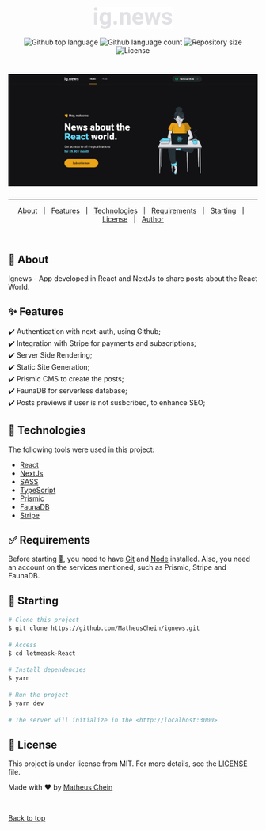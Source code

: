 <p align="center">
  <img alt="Ignews" src="public/images/logo.svg" width="160px">
</p>

<p align="center">
  <img alt="Github top language" src="https://img.shields.io/github/languages/top/MatheusChein/ignews?color=56BEB8">

  <img alt="Github language count" src="https://img.shields.io/github/languages/count/MatheusChein/ignews?color=56BEB8">

  <img alt="Repository size" src="https://img.shields.io/github/repo-size/MatheusChein/ignews?color=56BEB8">
  <img alt="License" src="https://img.shields.io/github/license/MatheusChein/ignews?color=56BEB8">

</p>

<h1 align="center">
    <img alt="Web" src="public/images/app.png" width="900px">
</h1>

<hr>

<p align="center">
  <a href="#dart-about">About</a> &#xa0; | &#xa0; 
  <a href="#sparkles-features">Features</a> &#xa0; | &#xa0;
  <a href="#rocket-technologies">Technologies</a> &#xa0; | &#xa0;
  <a href="#white_check_mark-requirements">Requirements</a> &#xa0; | &#xa0;
  <a href="#checkered_flag-starting">Starting</a> &#xa0; | &#xa0;
  <a href="#memo-license">License</a> &#xa0; | &#xa0;
  <a href="https://github.com/MatheusChein" target="_blank">Author</a>
</p>

<br>

## :dart: About ##

Ignews - App developed in React and NextJs to share posts about the React World.

## :sparkles: Features ##

:heavy_check_mark: Authentication with next-auth, using Github;\
:heavy_check_mark: Integration with Stripe for payments and subscriptions;\
:heavy_check_mark: Server Side Rendering;\
:heavy_check_mark: Static Site Generation;\
:heavy_check_mark: Prismic CMS to create the posts;\
:heavy_check_mark: FaunaDB for serverless database;\
:heavy_check_mark: Posts previews if user is not susbcribed, to enhance SEO;


## :rocket: Technologies ##

The following tools were used in this project:

- [React](https://pt-br.reactjs.org/)
- [NextJs](https://nextjs.org/)
- [SASS](https://sass-lang.com/)
- [TypeScript](https://www.typescriptlang.org/)
- [Prismic](https://prismic.io/)
- [FaunaDB](https://fauna.com/)
- [Stripe](https://stripe.com/en-br)

## :white_check_mark: Requirements ##

Before starting :checkered_flag:, you need to have [Git](https://git-scm.com) and [Node](https://nodejs.org/en/) installed. Also, you need an account on the services mentioned, such as Prismic, Stripe and FaunaDB.

## :checkered_flag: Starting ##

```bash
# Clone this project
$ git clone https://github.com/MatheusChein/ignews.git

# Access
$ cd letmeask-React

# Install dependencies
$ yarn

# Run the project
$ yarn dev

# The server will initialize in the <http://localhost:3000>
```

## :memo: License ##

This project is under license from MIT. For more details, see the [LICENSE](LICENSE.md) file.

Made with :heart: by <a href="https://github.com/MatheusChein" target="_blank">Matheus Chein</a>

&#xa0;

<a href="#top">Back to top</a>
